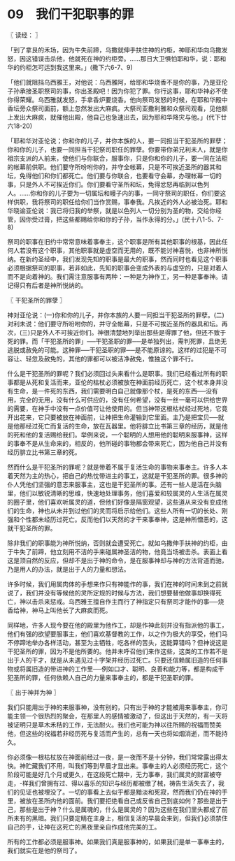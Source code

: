 # 09　我们干犯职事的罪



〖 读经： 〗

「到了拿艮的禾场，因为牛失前蹄，乌撒就伸手扶住神的约柜，神耶和华向乌撒发怒，因这错误击杀他，他就死在神的约柜旁。……那日大卫惧怕耶和华，说：耶和华的约柜怎可运到我这里来。」(撒下六6-7、9)

「他们就阻挡乌西雅王，对他说：乌西雅阿，给耶和华烧香不是你的事，乃是亚伦子孙承接圣职祭司的事，你出圣殿吧！因为你犯了罪。你行这事，耶和华神必不使你得荣耀。乌西雅就发怒，手拿香炉要烧香。他向祭司发怒的时候，在耶和华殿中香坛旁众祭司面前，额上忽然发出大麻疯。大祭司亚撒利雅和众祭司观看，见他额上发出大麻疯，就催他出殿，他自己也急速出去，因为耶和华降灾与他。」(代下廿六18-20)

「耶和华对亚伦说；你和你的儿子，并你本族的人，要一同担当干犯圣所的罪孽；你和你的儿子，也要一同担当干犯祭司职任的罪孽。你要带你弟兄利未人，就是你祖宗支派的人前来，使他们与你联合，服事你，只是你和你的儿子，要一同在法柜的帐幕前供职。他们要守所吩咐你的，并守全帐幕，只是不可挨近圣所的器其和坛，免得他们和你们都死亡。他们要与你联合，也要看守会幕，办理帐幕一切的事，只是外人不可挨近你们。你们要看守圣所和坛，免得忿怒再临到以色列人。……你和你的儿子要为一切属坛和幔子内的事，一同守祭司的职任，你们要这样供职，我将祭司的职任给你们当作赏赐，事奉我。凡挨近的外人必被治死。耶和华晓谕亚伦说：我已将归我的举祭，就是以色列人一切分别为圣的物，交给你经管，因你受过膏，把这些都赐给你和你的子孙，当作永得的分。」(民十八1-5、7-8)

祭司的职事在旧约中常常意味着事奉主，这个职事是所有其他职事的根基，因此任何人若没有这个职事，其他职事就是虚空而无用的，既不能讨神喜悦，也非神所悦纳。在新约圣经中，我们发现先知的职事是最大的职事，然而同时也看见这个职事必须根据祭司的职事，若非如此，先知的职事会变成外表的与虚空的，只是对着人而不是向着神的。我们需注意服事有两种：一种是为神作工，另一种是事奉神。请记得只有后者是神所悦纳的。



〖 干犯圣所的罪孽 〗

神对亚伦说：(一)你和你的儿子，并你本族的人要一同担当干犯圣所的罪孽。(二)对利未说：他们要守所吩咐你的，并守全帐幕，只是不可挨近圣所的器具和坛。再次，(三)只是外人不可挨近你们。神很清楚地列举出那些是得罪了他，但还不致于死的罪。而「干犯圣所的罪」──干犯圣职的罪──是单独列出，需判死罪，且绝无逃脱或赦免的可能。这种罪──干犯圣职的罪──是不能原谅的。这样的过犯是不可容让、轻忽及赦免的，其他的罪都可以被洁净赦免，惟独这个罪不行。

什么是干犯圣所的罪呢？我们必须回过头来看什么是职事。我们已经看过所有的职事都是从死和复活而来，亚伦的枯杖必须被放在神面前经历死亡，这个杖本身并没有生命，是一件死的东西，我们需要明白自己就像那个杖，是死的东西──没有用，完全的无用，没有什么可供应的，没有任何希望，没有一丝一毫可以供给世界的需要，在神手中没有一点价值可让他使用的。但当神带这根枯杖经过死地，它竟开出花来，它只要被放在神面前，让神把生命灌输到它里面。主乃是把宝贝──就是他那经过死亡而复活的生命，放在瓦器里。他将腓立比书第三章的经历，就是他的死和他的复活赐给我们。举例来说，一个聪明的人想用他的聪明来服事神，这样的事奉不是从生命来的，相反的，他所碰的事物都会带来死亡，因为他自己并没有经历腓立比书第三章的死。

然而什么是干犯圣所的罪呢？就是带着不属于复活生命的事物来事奉主。许多人本着天然为主的热心，把自己的热忱带进主的事工，这就是干犯圣所的罪。很多神的仆人凭他们坚强的意志来服事主，这也是干犯圣所的事。还有一些人是活在头脑里，他们以敏锐清晰的思维，快速地处理事务，他们喜爱和较属灵的人生活在属灵的圈子里，他们喜欢听属灵的道，但他们好像是隔窗观望，这些道从来没有变成他们的生命，神也从未并到过他们的灵而将启示给他们。这些人所有一切的长处、刚强和个性都未经历过死亡。反而他们以天然的才干来事奉神，这是神所憎恶的，这就干犯圣所的罪。

除非我们的职事能为神所悦纳，否则就会遭受死亡。就如乌撒伸手扶神的约柜，由于牛失了前蹄，他立刻用不洁的手来碰属神圣洁的物，他竟当场被击杀。表面上看这是顶自然的反应，但却不是出于神的命令，是在服事神却与神的方法背道而驰，乃是用人的办法，就是出于人的力量和想法。

许多时候，我们用属肉体的手想来作只有神能作的事，我们在神的时间未到之前就说了，我们并没有等候他的灵所定规的时候与方法，我们想要替他做事却换得死亡，神以击杀来惩戒。乌西雅王擅自作主而行了神指定只有祭司才能作的事──烧香给神，神马上叫他长了大麻疯而死。

同样地，许多人现今要在他的殿里为他作工，却是作神此刻并没有指派他的事工，他们有强的欲望要服事主，他们喜欢基督教的工作，以之作为极大的享受，他们马不停蹄地举办各样活动，甚至为主牺牲，吃各样的苦头，这能算错吗？但神说这是干犯圣所的罪，因为不是他所要的。他并未呼召他们来作这些，这类的工作若不是出于人的干才，就是从未遇见过十字架并经历过死亡。只要还信赖属旧造的任何事物或将属旧造的带进神的工作里──例如口才、聪明、良善和能力等，都是构成干犯圣所的罪，任何依赖人自己的力量来事奉主的，都是干犯圣职的罪。



〖 出于神并为神 〗

我们只能用出于神的来服事神，没有别的，只有出于神的才能被用来事奉主，你可能主领一个很热烈的聚会，在那里人的感情被激动了，但这出于天然的，有一天将被证明只是草木禾秸的工作，无法耐火。我们也可能为神以往所赐的祝福而赞美他，但这些的祝福若非经历死与复活而产生的，总有一天也将如烟消逝，而不能持久。

你必须像一根枯杖放在神面前经过一夜，是一夜而不是十分钟，我们常常露出得太快。神贮藏我们不用，叫我们等到早晨才显出来。事奉主的人必须经历死亡，这个阶段可能是好几个月或更久，在这段死亡期中，无力事奉，我们属灵的财富被夺走，-样我们曾拥有过、得以喜乐的知识与经历都被缴了械，祷告生活失去了，我们的见证也被埋没了。一切的事看上去似乎都是黯淡和死寂，然而我们仍在神的手里，被放在圣所内他的面前。我们要拒绝看自己或反省自己到底如何？那些是出于己，那些是出于神？什么是属魂的，什么是属灵的？因为这些在我们里头都成了前所未有的黑暗。我们只要定睛在主身上，相信复活的早晨会来到，但我们必须禁住自己的手，让神在这死亡的黑夜里亲自作成他完美的工。

所有的工作都必须是服事神。如果我们真是服事神的，如果我们是单一事奉主的，我们就实在是他的祭司了。

